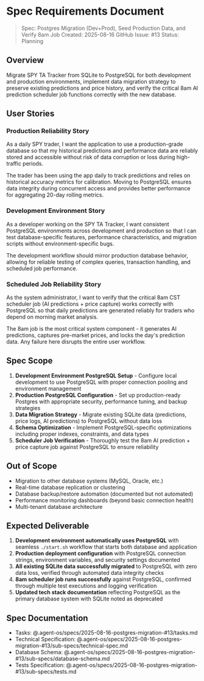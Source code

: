 # Spec Requirements Document

> Spec: Postgres Migration (Dev+Prod), Seed Production Data, and Verify 8am Job
> Created: 2025-08-16
> GitHub Issue: #13
> Status: Planning

## Overview

Migrate SPY TA Tracker from SQLite to PostgreSQL for both development and production environments, implement data migration strategy to preserve existing predictions and price history, and verify the critical 8am AI prediction scheduler job functions correctly with the new database.

## User Stories

### Production Reliability Story

As a daily SPY trader, I want the application to use a production-grade database so that my historical predictions and performance data are reliably stored and accessible without risk of data corruption or loss during high-traffic periods.

The trader has been using the app daily to track predictions and relies on historical accuracy metrics for calibration. Moving to PostgreSQL ensures data integrity during concurrent access and provides better performance for aggregating 20-day rolling metrics.

### Development Environment Story

As a developer working on the SPY TA Tracker, I want consistent PostgreSQL environments across development and production so that I can test database-specific features, performance characteristics, and migration scripts without environment-specific bugs.

The development workflow should mirror production database behavior, allowing for reliable testing of complex queries, transaction handling, and scheduled job performance.

### Scheduled Job Reliability Story

As the system administrator, I want to verify that the critical 8am CST scheduler job (AI predictions + price capture) works correctly with PostgreSQL so that daily predictions are generated reliably for traders who depend on morning market analysis.

The 8am job is the most critical system component - it generates AI predictions, captures pre-market prices, and locks the day's prediction data. Any failure here disrupts the entire user workflow.

## Spec Scope

1. **Development Environment PostgreSQL Setup** - Configure local development to use PostgreSQL with proper connection pooling and environment management
2. **Production PostgreSQL Configuration** - Set up production-ready Postgres with appropriate security, performance tuning, and backup strategies  
3. **Data Migration Strategy** - Migrate existing SQLite data (predictions, price logs, AI predictions) to PostgreSQL without data loss
4. **Schema Optimization** - Implement PostgreSQL-specific optimizations including proper indexes, constraints, and data types
5. **Scheduler Job Verification** - Thoroughly test the 8am AI prediction + price capture job against PostgreSQL to ensure reliability

## Out of Scope

- Migration to other database systems (MySQL, Oracle, etc.)
- Real-time database replication or clustering
- Database backup/restore automation (documented but not automated)
- Performance monitoring dashboards (beyond basic connection health)
- Multi-tenant database architecture

## Expected Deliverable

1. **Development environment automatically uses PostgreSQL** with seamless `./start.sh` workflow that starts both database and application
2. **Production deployment configuration** with PostgreSQL connection strings, environment variables, and security settings documented
3. **All existing SQLite data successfully migrated** to PostgreSQL with zero data loss, verified through automated data integrity checks
4. **8am scheduler job runs successfully** against PostgreSQL, confirmed through multiple test executions and logging verification
5. **Updated tech stack documentation** reflecting PostgreSQL as the primary database system with SQLite noted as deprecated

## Spec Documentation

- Tasks: @.agent-os/specs/2025-08-16-postgres-migration-#13/tasks.md
- Technical Specification: @.agent-os/specs/2025-08-16-postgres-migration-#13/sub-specs/technical-spec.md
- Database Schema: @.agent-os/specs/2025-08-16-postgres-migration-#13/sub-specs/database-schema.md
- Tests Specification: @.agent-os/specs/2025-08-16-postgres-migration-#13/sub-specs/tests.md